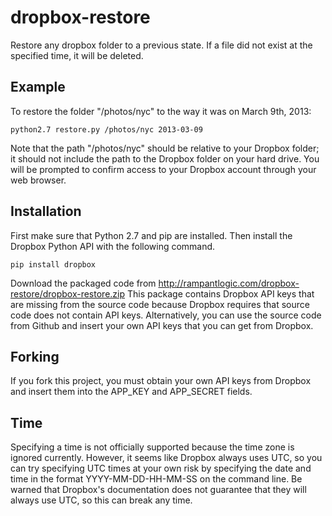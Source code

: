 dropbox-restore
===============

Restore any dropbox folder to a previous state. If a file did not exist at the specified time, it will be deleted.

Example
-------
To restore the folder "/photos/nyc" to the way it was on March 9th, 2013:

    python2.7 restore.py /photos/nyc 2013-03-09
    
Note that the path "/photos/nyc" should be relative to your Dropbox folder; it should not include the path to the Dropbox folder on your hard drive. You will be prompted to confirm access to your Dropbox account through your web browser.

Installation
------------
First make sure that Python 2.7 and pip are installed. Then install the Dropbox Python API with the following command.

    pip install dropbox

Download the packaged code from 
http://rampantlogic.com/dropbox-restore/dropbox-restore.zip
This package contains Dropbox API keys that are missing from the source code because Dropbox requires that source code does not contain API keys. Alternatively, you can use the source code from Github and insert your own API keys that you can get from Dropbox.

Forking
-------
If you fork this project, you must obtain your own API keys from Dropbox and insert them into the APP\_KEY and APP\_SECRET fields.

Time
----
Specifying a time is not officially supported because the time zone is ignored currently. However, it seems like Dropbox always uses UTC, so you can try specifying UTC times at your own risk by specifying the date and time in the format YYYY-MM-DD-HH-MM-SS on the command line. Be warned that Dropbox's documentation does not guarantee that they will always use UTC, so this can break any time.
